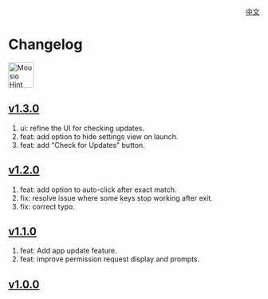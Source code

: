 <p align="right">
  <a href="./CHANGELOG.zh.md">中文</a>
</p>
<!--rehype:style=float: right; bottom: -36px; position: relative;-->

Changelog
===

<a target="_blank" href="https://github.com/jaywcjlove/mousio-hint/releases/latest/" title="Mousio Hint for macOS">
    <img alt="Mousio Hint AppStore" src="https://jaywcjlove.github.io/sb/download/apple-download.svg" height="51">
</a>

## [v1.3.0](https://github.com/jaywcjlove/mousio-hint/releases/tag/v1.3.0)

1. ui: refine the UI for checking updates.
2. feat: add option to hide settings view on launch.
3. feat: add "Check for Updates" button.

## [v1.2.0](https://github.com/jaywcjlove/mousio-hint/releases/tag/v1.2.0)

1. feat: add option to auto-click after exact match.
2. fix: resolve issue where some keys stop working after exit.
3. fix: correct typo.

## [v1.1.0](https://github.com/jaywcjlove/mousio-hint/releases/tag/v1.1.0)

1. feat: Add app update feature.
2. feat: improve permission request display and prompts.

## [v1.0.0](https://github.com/jaywcjlove/mousio-hint/releases/tag/v1.0.0)